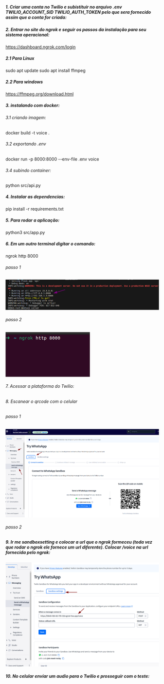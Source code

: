
##### 1. Criar uma conta no Twilio e subistituir no arquivo .env TWILIO_ACCOUNT_SID TWILIO_AUTH_TOKEN pelo que sera fornecido assim que a conta for criada:

##### 2. Entrar no site do ngrok e seguir os passos da instalação para seu sistema operacional:

https://dashboard.ngrok.com/login

##### 2.1 Para Linux
sudo apt update
sudo apt install ffmpeg

##### 2.2 Para windows
https://ffmpeg.org/download.html


##### 3. instalando com docker:
###### 3.1 criando imagem:
docker build -t voice .
###### 3.2 exportando .env
docker run -p 8000:8000 --env-file .env voice
###### 3.4 subindo container:
python src/api.py

##### 4. Instalar as dependencias:
pip install -r requirements.txt

##### 5. Para rodar a aplicação:
python3 src/app.py

##### 6. Em um outro terminal digitar o comando:
ngrok http 8000

###### passo 1
![Alt text](/img/image.png)

###### passo 2
![Alt text](/img/image-1.png)

###### 7. Acessar a plataforma do Twilio:

###### 8. Escanear o qrcode com o celular

###### passo 1
![Alt text](/img/image-2.png)
###### passo 2
##### 9. Ir me sandboxsetting e colocar a url que o ngrok formeceu (toda vez que rodar o ngrok ele fornece um url diferente). Colocar /voice na url fornecida pelo ngrok:

![Alt text](/img/image-4.png)

##### 10. No celular enviar um audio para o Twilio e prosseguir com o teste:
